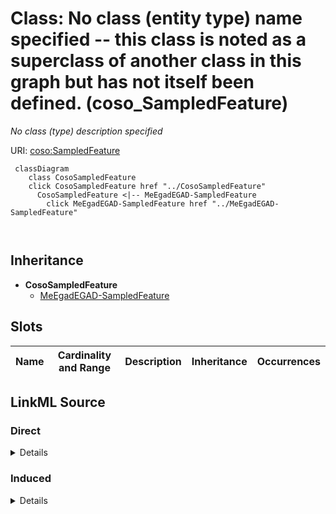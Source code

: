 

# Class: No class (entity type) name specified -- this class is noted as a superclass of another class in this graph but has not itself been defined. (coso_SampledFeature)


_No class (type) description specified_







URI: [coso:SampledFeature](http://w3id.org/coso/v1/contaminoso#SampledFeature)






```mermaid
 classDiagram
    class CosoSampledFeature
    click CosoSampledFeature href "../CosoSampledFeature"
      CosoSampledFeature <|-- MeEgadEGAD-SampledFeature
        click MeEgadEGAD-SampledFeature href "../MeEgadEGAD-SampledFeature"
      
      
```





## Inheritance
* **CosoSampledFeature**
    * [MeEgadEGAD-SampledFeature](../classes/MeEgadEGAD-SampledFeature.md)



## Slots

| Name | Cardinality and Range | Description | Inheritance | Occurrences |
| ---  | --- | --- | --- | --- |














## LinkML Source

<!-- TODO: investigate https://stackoverflow.com/questions/37606292/how-to-create-tabbed-code-blocks-in-mkdocs-or-sphinx -->

### Direct

<details>

```yaml
name: coso_SampledFeature
conforms_to: No schema conformance document specified
description: No class (type) description specified
title: No class (entity type) name specified -- this class is noted as a superclass
  of another class in this graph but has not itself been defined.
from_schema: sawgraph-kg
rank: 1000
class_uri: coso:SampledFeature

```
</details>

### Induced

<details>

```yaml
name: coso_SampledFeature
conforms_to: No schema conformance document specified
description: No class (type) description specified
title: No class (entity type) name specified -- this class is noted as a superclass
  of another class in this graph but has not itself been defined.
from_schema: sawgraph-kg
rank: 1000
class_uri: coso:SampledFeature

```
</details>